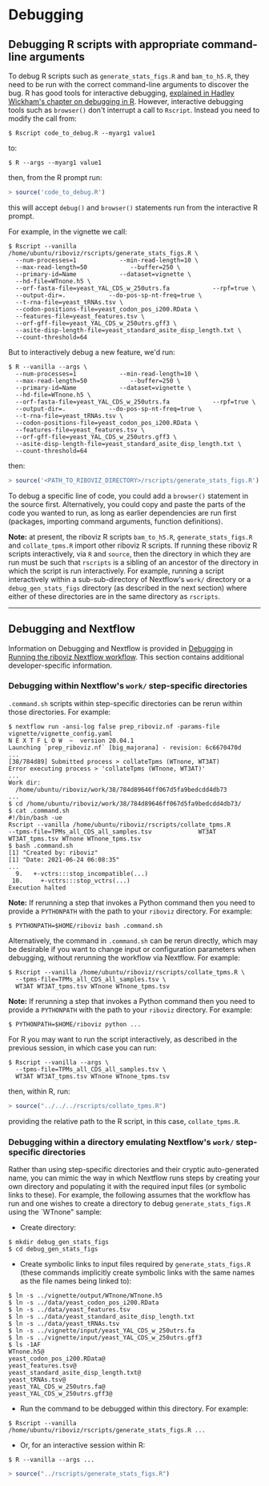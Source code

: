# Debugging

## Debugging R scripts with appropriate command-line arguments

To debug R scripts such as `generate_stats_figs.R` and `bam_to_h5.R`, they need to be run with the correct command-line arguments to discover the bug. R has good tools for interactive debugging, [explained in Hadley Wickham's chapter on debugging in R](https://adv-r.hadley.nz/debugging.html). However, interactive debugging tools such as `browser()` don't interrupt a call to `Rscript`. Instead you need to modify the call from:

```console
$ Rscript code_to_debug.R --myarg1 value1
```

to:

```console
$ R --args --myarg1 value1
```

then, from the R prompt run:

```R
> source('code_to_debug.R')
```

this will accept `debug()` and `browser()` statements run from the interactive R prompt.

For example, in the vignette we call:

```console
$ Rscript --vanilla /home/ubuntu/riboviz/rscripts/generate_stats_figs.R \
  --num-processes=1            --min-read-length=10 \
  --max-read-length=50            --buffer=250 \
  --primary-id=Name            --dataset=vignette \
  --hd-file=WTnone.h5 \
  --orf-fasta-file=yeast_YAL_CDS_w_250utrs.fa            --rpf=true \
  --output-dir=.            --do-pos-sp-nt-freq=true \
  --t-rna-file=yeast_tRNAs.tsv \
  --codon-positions-file=yeast_codon_pos_i200.RData \
  --features-file=yeast_features.tsv \
  --orf-gff-file=yeast_YAL_CDS_w_250utrs.gff3 \
  --asite-disp-length-file=yeast_standard_asite_disp_length.txt \
  --count-threshold=64
```

But to interactively debug a new feature, we'd run:

```console
$ R --vanilla --args \
  --num-processes=1            --min-read-length=10 \
  --max-read-length=50            --buffer=250 \
  --primary-id=Name            --dataset=vignette \
  --hd-file=WTnone.h5 \
  --orf-fasta-file=yeast_YAL_CDS_w_250utrs.fa            --rpf=true \
  --output-dir=.            --do-pos-sp-nt-freq=true \
  --t-rna-file=yeast_tRNAs.tsv \
  --codon-positions-file=yeast_codon_pos_i200.RData \
  --features-file=yeast_features.tsv \
  --orf-gff-file=yeast_YAL_CDS_w_250utrs.gff3 \
  --asite-disp-length-file=yeast_standard_asite_disp_length.txt \
  --count-threshold=64
```

then:

```R
> source('<PATH_TO_RIBOVIZ_DIRECTORY>/rscripts/generate_stats_figs.R')
```

To debug a specific line of code, you could add a `browser()` statement in the source first. Alternatively, you could copy and paste the parts of the code you wanted to run, as long as earlier dependencies are run first (packages, importing command arguments, function definitions).

**Note:** at present, the riboviz R scripts `bam_to_h5.R`, `generate_stats_figs.R` and `collate_tpms.R` import other riboviz R scripts. If running these riboviz R scripts interactively, via `R` and `source`, then the directory in which they are run must be such that `rscripts` is a sibling of an ancestor of the directory in which the script is run interactively. For example, running a script interactively within a sub-sub-directory of Nextflow's `work/` directory or a `debug_gen_stats_figs` directory (as described in the next section) where either of these directories are in the same directory as `rscripts`.

---

## Debugging and Nextflow

Information on Debugging and Nextflow is provided in [Debugging](../user/prep-riboviz-run-nextflow.md#debugging) in [Running the riboviz Nextflow workflow](../user/prep-riboviz-run-nextflow.md). This section contains additional developer-specific information.

### Debugging within Nextflow's `work/` step-specific directories

`.command.sh` scripts within step-specific directories can be rerun within those directories. For example:

```console
$ nextflow run -ansi-log false prep_riboviz.nf -params-file vignette/vignette_config.yaml
N E X T F L O W  ~  version 20.04.1
Launching `prep_riboviz.nf` [big_majorana] - revision: 6c6670470d
...
[38/784d89] Submitted process > collateTpms (WTnone, WT3AT)
Error executing process > 'collateTpms (WTnone, WT3AT)'
...
Work dir:
  /home/ubuntu/riboviz/work/38/784d89646ff067d5fa9bedcdd4db73
...
$ cd /home/ubuntu/riboviz/work/38/784d89646ff067d5fa9bedcdd4db73/
$ cat .command.sh 
#!/bin/bash -ue
Rscript --vanilla /home/ubuntu/riboviz/rscripts/collate_tpms.R             --tpms-file=TPMs_all_CDS_all_samples.tsv             WT3AT WT3AT_tpms.tsv WTnone WTnone_tpms.tsv
$ bash .command.sh 
[1] "Created by: riboviz"
[1] "Date: 2021-06-24 06:08:35"
...
  9.   +-vctrs:::stop_incompatible(...)
 10.     +-vctrs:::stop_vctrs(...)
Execution halted
```

**Note:** If rerunning a step that invokes a Python command then you need to provide a	`PYTHONPATH` with the path to your `riboviz` directory. For example:

```console
$ PYTHONPATH=$HOME/riboviz bash .command.sh
```

Alternatively, the command in `.command.sh` can be rerun directly, which may be desirable if you want to change input or configuration parameters when debugging, without rerunning the workflow via Nextflow. For example:

```console
$ Rscript --vanilla /home/ubuntu/riboviz/rscripts/collate_tpms.R \
  --tpms-file=TPMs_all_CDS_all_samples.tsv \
  WT3AT WT3AT_tpms.tsv WTnone WTnone_tpms.tsv
```

**Note:** If rerunning a step that invokes a Python command then you need to provide a	`PYTHONPATH` with the path to your `riboviz` directory. For example:

```console
$ PYTHONPATH=$HOME/riboviz python ...
```

For R you may want to run the script interactively, as described in the previous session, in which case you can run:

```console
$ Rscript --vanilla --args \
  --tpms-file=TPMs_all_CDS_all_samples.tsv \
  WT3AT WT3AT_tpms.tsv WTnone WTnone_tpms.tsv
```

then, within R, run:

```R
> source("../../../rscripts/collate_tpms.R")
```

providing the relative path to the R script, in this case, `collate_tpms.R`.

### Debugging within a directory emulating Nextflow's `work/` step-specific directories

Rather than using step-specific directories and their cryptic auto-generated name, you can mimic the way in which Nextflow runs steps by creating your own directory and populating it with the required input files (or symbolic links to these). For example, the following assumes that the workflow has run and one wishes to create a directory to debug `generate_stats_figs.R` using the `WTnone" sample:

* Create directory:

```console
$ mkdir debug_gen_stats_figs
$ cd debug_gen_stats_figs
```

* Create symbolic links to input files required by `generate_stats_figs.R` (these commands implicitly create symbolic links with the same names as the file names being linked to):

```console
$ ln -s ../vignette/output/WTnone/WTnone.h5
$ ln -s ../data/yeast_codon_pos_i200.RData
$ ln -s ../data/yeast_features.tsv 
$ ln -s ../data/yeast_standard_asite_disp_length.txt
$ ln -s ../data/yeast_tRNAs.tsv
$ ln -s ../vignette/input/yeast_YAL_CDS_w_250utrs.fa
$ ln -s ../vignette/input/yeast_YAL_CDS_w_250utrs.gff3
$ ls -1AF
WTnone.h5@
yeast_codon_pos_i200.RData@
yeast_features.tsv@
yeast_standard_asite_disp_length.txt@
yeast_tRNAs.tsv@
yeast_YAL_CDS_w_250utrs.fa@
yeast_YAL_CDS_w_250utrs.gff3@
```

* Run the command to be debugged within this directory. For example:

```console
$ Rscript --vanilla /home/ubuntu/riboviz/rscripts/generate_stats_figs.R ...
```

* Or, for an interactive session within R:

```console
$ R --vanilla --args ...
```
```R
> source("../rscripts/generate_stats_figs.R")
```
